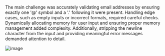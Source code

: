 The main challenge was accurately validating email addresses by ensuring exactly one '@' symbol and a '.' following it were present. Handling edge cases, such as empty inputs or incorrect formats, required careful checks. Dynamically allocating memory for user input and ensuring proper memory management added complexity. Additionally, stripping the newline character from the input and providing meaningful error messages demanded attention to detail.


![image](https://github.com/user-attachments/assets/63f9f7db-511c-473a-ac26-761af48193ce)

